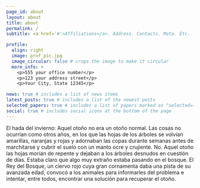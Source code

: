 ```yaml
---
page_id: about
layout: about
title: about
permalink: /
subtitle: <a href='#'>Affiliations</a>. Address. Contacts. Moto. Etc.

profile:
  align: right
  image: prof_pic.jpg
  image_circular: false # crops the image to make it circular
  more_info: >
    <p>555 your office number</p>
    <p>123 your address street</p>
    <p>Your City, State 12345</p>

news: true # includes a list of news items
latest_posts: true # includes a list of the newest posts
selected_papers: true # includes a list of papers marked as "selected={true}"
social: true # includes social icons at the bottom of the page
---
```


El hada del invierno:
Aquel otoño no era un otoño normal. Las cosas no ocurrían como otros años, en los que las hojas de los árboles se volvían amarillas, naranjas y rojas y adornaban las copas durante semanas antes de marchitarse y cubrir el suelo con un manto ocre y crujiente. No. Aquel otoño las hojas morían de repente y dejaban a los árboles desnudos en cuestión de días. Estaba claro que algo muy extraño estaba pasando en el bosque. El Rey del Bosque, un ciervo rojo cuya gran cornamenta daba una pista de su avanzada edad, convocó a los animales para informarles del problema e intentar, entre todos, encontrar una solución para recuperar el otoño. 
